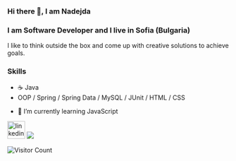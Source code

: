 ### Hi there 👋, I am Nadejda
### I am Software Developer and I live in Sofia (Bulgaria)

I like to think outside the box and come up
with creative solutions to achieve goals.

### Skills
* :coffee: Java
* OOP / Spring / Spring Data / MySQL / JUnit / HTML / CSS

- 🌱 I’m currently learning JavaScript


[<img src='https://cdn.jsdelivr.net/npm/simple-icons@3.0.1/icons/linkedin.svg' alt='linkedin' height='40'>](https://www.linkedin.com/in/nadezhda-tsvetanova-4b782470/) 
<img src="https://github-readme-stats.vercel.app/api/top-langs/?username=NadejdaTs"/>

![Visitor Count](https://profile-counter.glitch.me/NadejdaTs/count.svg)
